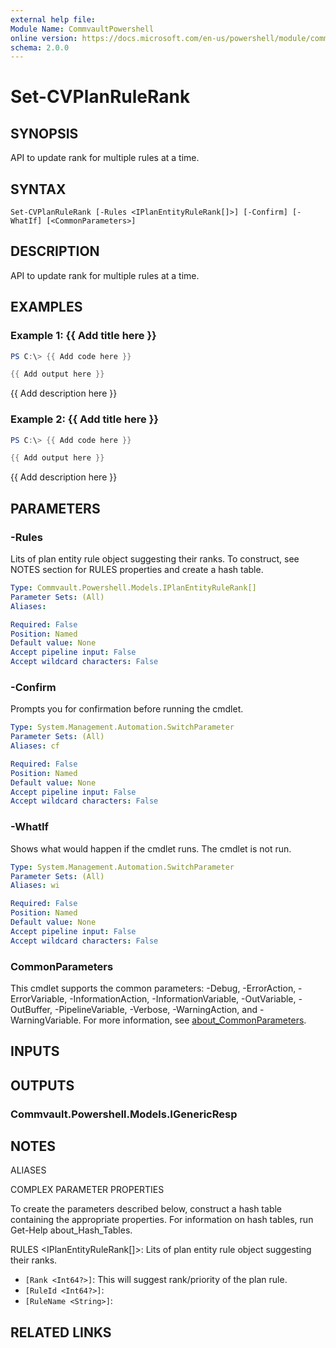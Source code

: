 ```yaml
---
external help file:
Module Name: CommvaultPowershell
online version: https://docs.microsoft.com/en-us/powershell/module/commvaultpowershell/set-cvplanrulerank
schema: 2.0.0
---
```


# Set-CVPlanRuleRank

## SYNOPSIS
API to update rank for multiple rules at a time.

## SYNTAX

```
Set-CVPlanRuleRank [-Rules <IPlanEntityRuleRank[]>] [-Confirm] [-WhatIf] [<CommonParameters>]
```

## DESCRIPTION
API to update rank for multiple rules at a time.

## EXAMPLES

### Example 1: {{ Add title here }}
```powershell
PS C:\> {{ Add code here }}

{{ Add output here }}
```

{{ Add description here }}

### Example 2: {{ Add title here }}
```powershell
PS C:\> {{ Add code here }}

{{ Add output here }}
```

{{ Add description here }}

## PARAMETERS

### -Rules
Lits of plan entity rule object suggesting their ranks.
To construct, see NOTES section for RULES properties and create a hash table.

```yaml
Type: Commvault.Powershell.Models.IPlanEntityRuleRank[]
Parameter Sets: (All)
Aliases:

Required: False
Position: Named
Default value: None
Accept pipeline input: False
Accept wildcard characters: False
```

### -Confirm
Prompts you for confirmation before running the cmdlet.

```yaml
Type: System.Management.Automation.SwitchParameter
Parameter Sets: (All)
Aliases: cf

Required: False
Position: Named
Default value: None
Accept pipeline input: False
Accept wildcard characters: False
```

### -WhatIf
Shows what would happen if the cmdlet runs.
The cmdlet is not run.

```yaml
Type: System.Management.Automation.SwitchParameter
Parameter Sets: (All)
Aliases: wi

Required: False
Position: Named
Default value: None
Accept pipeline input: False
Accept wildcard characters: False
```

### CommonParameters
This cmdlet supports the common parameters: -Debug, -ErrorAction, -ErrorVariable, -InformationAction, -InformationVariable, -OutVariable, -OutBuffer, -PipelineVariable, -Verbose, -WarningAction, and -WarningVariable. For more information, see [about_CommonParameters](http://go.microsoft.com/fwlink/?LinkID=113216).

## INPUTS

## OUTPUTS

### Commvault.Powershell.Models.IGenericResp

## NOTES

ALIASES

COMPLEX PARAMETER PROPERTIES

To create the parameters described below, construct a hash table containing the appropriate properties. For information on hash tables, run Get-Help about_Hash_Tables.


RULES <IPlanEntityRuleRank[]>: Lits of plan entity rule object suggesting their ranks.
  - `[Rank <Int64?>]`: This will suggest rank/priority of the plan rule.
  - `[RuleId <Int64?>]`: 
  - `[RuleName <String>]`: 

## RELATED LINKS


